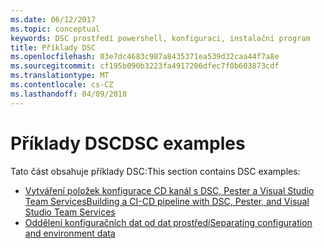 ```yaml
---
ms.date: 06/12/2017
ms.topic: conceptual
keywords: DSC prostředí powershell, konfiguraci, instalační program
title: Příklady DSC
ms.openlocfilehash: 03e7dc4683c987a8435371ea539d32caa44f7a8e
ms.sourcegitcommit: cf195b090b3223fa4917206dfec7f0b603873cdf
ms.translationtype: MT
ms.contentlocale: cs-CZ
ms.lasthandoff: 04/09/2018
---
```

# <a name="dsc-examples"></a><span data-ttu-id="f0172-103">Příklady DSC</span><span class="sxs-lookup"><span data-stu-id="f0172-103">DSC examples</span></span>

<span data-ttu-id="f0172-104">Tato část obsahuje příklady DSC:</span><span class="sxs-lookup"><span data-stu-id="f0172-104">This section contains DSC examples:</span></span>

- [<span data-ttu-id="f0172-105">Vytváření položek konfigurace CD kanál s DSC, Pester a Visual Studio Team Services</span><span class="sxs-lookup"><span data-stu-id="f0172-105">Building a CI-CD pipeline with DSC, Pester, and Visual Studio Team Services</span></span>](dscCiCd.md)
- [<span data-ttu-id="f0172-106">Oddělení konfiguračních dat od dat prostředí</span><span class="sxs-lookup"><span data-stu-id="f0172-106">Separating configuration and environment data</span></span>](separatingEnvData.md)